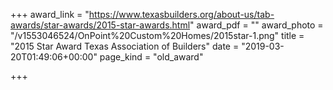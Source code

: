 +++
award_link = "https://www.texasbuilders.org/about-us/tab-awards/star-awards/2015-star-awards.html"
award_pdf = ""
award_photo = "/v1553046524/OnPoint%20Custom%20Homes/2015star-1.png"
title = "2015 Star Award Texas Association of Builders"
date = "2019-03-20T01:49:06+00:00"
page_kind = "old_award"

+++
